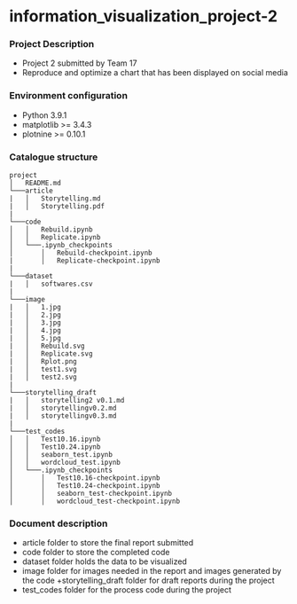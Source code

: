 # information_visualization_project-2

### Project Description
+ Project 2 submitted by Team 17
+ Reproduce and optimize a chart that has been displayed on social media

### Environment configuration
+ Python 3.9.1
+ matplotlib >= 3.4.3
+ plotnine >= 0.10.1

### Catalogue structure
```
project
│   README.md
└───article
|   │   Storytelling.md
|   │   Storytelling.pdf
|
└───code
│   │   Rebuild.ipynb
│   │   Replicate.ipynb
│   └───.ipynb_checkpoints
│       │   Rebuild-checkpoint.ipynb
|       │   Replicate-checkpoint.ipynb
|
└───dataset
|   │   softwares.csv
|
└───image
|   │   1.jpg
|   │   2.jpg
|   │   3.jpg
|   │   4.jpg
|   │   5.jpg
|   │   Rebuild.svg
|   │   Replicate.svg
|   │   Rplot.png
|   │   test1.svg
|   │   test2.svg
|
└───storytelling_draft
|   │   storytelling2 v0.1.md
|   │   storytellingv0.2.md
|   │   storytellingv0.3.md
|
└───test_codes
│   │   Test10.16.ipynb
│   │   Test10.24.ipynb
│   │   seaborn_test.ipynb
│   │   wordcloud_test.ipynb
│   └───.ipynb_checkpoints
│       │   Test10.16-checkpoint.ipynb
│       │   Test10.24-checkpoint.ipynb
│       │   seaborn_test-checkpoint.ipynb
│       │   wordcloud_test-checkpoint.ipynb
```
### Document description
+ article folder to store the final report submitted
+ code folder to store the completed code
+ dataset folder holds the data to be visualized
+ image folder for images needed in the report and images generated by the code
+storytelling_draft folder for draft reports during the project
+ test_codes folder for the process code during the project
